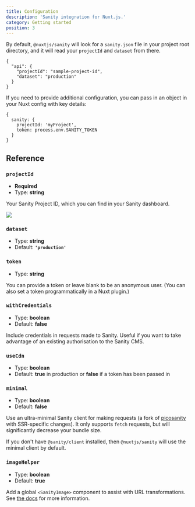 ```yaml
---
title: Configuration
description: 'Sanity integration for Nuxt.js.'
category: Getting started
position: 3
---
```


By default, `@nuxtjs/sanity` will look for a `sanity.json` file in your project root directory, and it will read your `projectId` and `dataset` from there.

```json{}[sanity.json]
{
  "api": {
    "projectId": "sample-project-id",
    "dataset": "production"
  }
}
```

If you need to provide additional configuration, you can pass in an object in your Nuxt config with key details:

```js{}[nuxt.config.js]
{
  sanity: {
    projectId: 'myProject',
    token: process.env.SANITY_TOKEN
  }
}
```

## Reference

### `projectId`

- **Required**
- Type: **string**

Your Sanity Project ID, which you can find in your Sanity dashboard.

![](/sanity-dashboard.png)

### `dataset`

- Type: **string**
- Default: **`'production'`**

### `token`

- Type: **string**

You can provide a token or leave blank to be an anonymous user. (You can also set a token programmatically in a Nuxt plugin.)

### `withCredentials`

- Type: **boolean**
- Default: **false**

Include credentials in requests made to Sanity. Useful if you want to take advantage of an existing authorisation to the Sanity CMS.

### `useCdn`

- Type: **boolean**
- Default: **true** in production or **false** if a token has been passed in

### `minimal`

- Type: **boolean**
- Default: **false**

Use an ultra-minimal Sanity client for making requests (a fork of [picosanity](https://github.com/rexxars/picosanity) with SSR-specific changes). It only supports `fetch` requests, but will significantly decrease your bundle size.

<alert type="info">If you don't have `@sanity/client` installed, then `@nuxtjs/sanity` will use the minimal client by default.</alert>

### `imageHelper`

- Type: **boolean**
- Default: **true**

Add a global `<SanityImage>` component to assist with URL transformations. See [the docs](/helpers/images) for more information.

